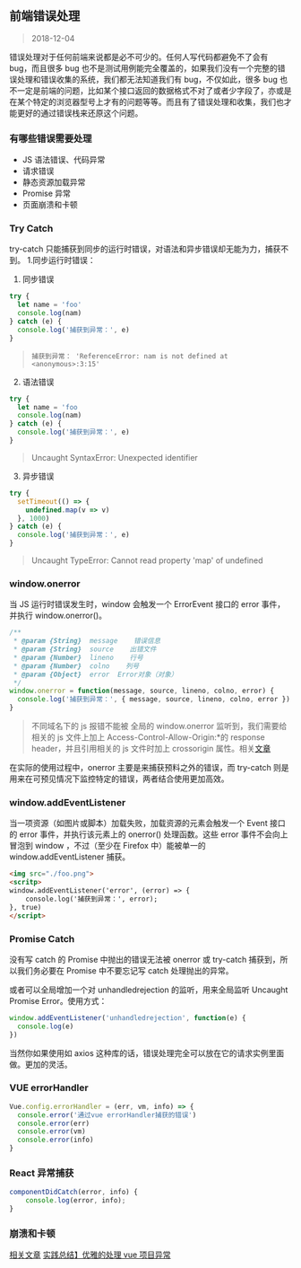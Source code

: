 ## 前端错误处理

> 2018-12-04

错误处理对于任何前端来说都是必不可少的。任何人写代码都避免不了会有 bug，而且很多 bug 也不是测试用例能完全覆盖的，如果我们没有一个完整的错误处理和错误收集的系统，我们都无法知道我们有 bug，不仅如此，很多 bug 也不一定是前端的问题，比如某个接口返回的数据格式不对了或者少字段了，亦或是在某个特定的浏览器型号上才有的问题等等。而且有了错误处理和收集，我们也才能更好的通过错误栈来还原这个问题。

### 有哪些错误需要处理

- JS 语法错误、代码异常
- 请求错误
- 静态资源加载异常
- Promise 异常
- 页面崩溃和卡顿

### Try Catch

try-catch 只能捕获到同步的运行时错误，对语法和异步错误却无能为力，捕获不到。 1.同步运行时错误：

1. 同步错误

```js
try {
  let name = 'foo'
  console.log(nam)
} catch (e) {
  console.log('捕获到异常：', e)
}
```

> `捕获到异常： 'ReferenceError: nam is not defined at <anonymous>:3:15'`

2. 语法错误

```js
try {
  let name = 'foo
  console.log(nam)
} catch (e) {
  console.log('捕获到异常：', e)
}
```

> Uncaught SyntaxError: Unexpected identifier

3. 异步错误

```js
try {
  setTimeout(() => {
    undefined.map(v => v)
  }, 1000)
} catch (e) {
  console.log('捕获到异常：', e)
}
```

> Uncaught TypeError: Cannot read property 'map' of undefined

### window.onerror

当 JS 运行时错误发生时，window 会触发一个 ErrorEvent 接口的 error 事件，并执行 window.onerror()。

```js
/**
 * @param {String}  message    错误信息
 * @param {String}  source    出错文件
 * @param {Number}  lineno    行号
 * @param {Number}  colno    列号
 * @param {Object}  error  Error对象（对象）
 */
window.onerror = function(message, source, lineno, colno, error) {
  console.log('捕获到异常：', { message, source, lineno, colno, error })
}
```

> 不同域名下的 js 报错不能被 全局的 window.onerror 监听到，我们需要给相关的 js 文件上加上 Access-Control-Allow-Origin:\*的 response header，并且引用相关的 js 文件时加上 crossorigin 属性。相关[文章](https://www.jianshu.com/p/315ffe6797b8)

在实际的使用过程中，onerror 主要是来捕获预料之外的错误，而 try-catch 则是用来在可预见情况下监控特定的错误，两者结合使用更加高效。

### window.addEventListener

当一项资源（如图片或脚本）加载失败，加载资源的元素会触发一个 Event 接口的 error 事件，并执行该元素上的 onerror() 处理函数。这些 error 事件不会向上冒泡到 window ，不过（至少在 Firefox 中）能被单一的 window.addEventListener 捕获。

```html
<img src="./foo.png">
<scritp>
window.addEventListener('error', (error) => {
    console.log('捕获到异常：', error);
}, true)
</script>
```

### Promise Catch

没有写 catch 的 Promise 中抛出的错误无法被 onerror 或 try-catch 捕获到，所以我们务必要在 Promise 中不要忘记写 catch 处理抛出的异常。

或者可以全局增加一个对 unhandledrejection 的监听，用来全局监听 Uncaught Promise Error。使用方式：

```js
window.addEventListener('unhandledrejection', function(e) {
  console.log(e)
})
```

当然你如果使用如 axios 这种库的话，错误处理完全可以放在它的请求实例里面做。更加的灵活。

### VUE errorHandler

```js
Vue.config.errorHandler = (err, vm, info) => {
  console.error('通过vue errorHandler捕获的错误')
  console.error(err)
  console.error(vm)
  console.error(info)
}
```

### React 异常捕获

```js
componentDidCatch(error, info) {
    console.log(error, info);
}
```

### 崩溃和卡顿

[相关文章](https://zhuanlan.zhihu.com/p/40273861)
[实践总结】优雅的处理 vue 项目异常](https://juejin.im/post/5cf72029f265da1b5f264334)
